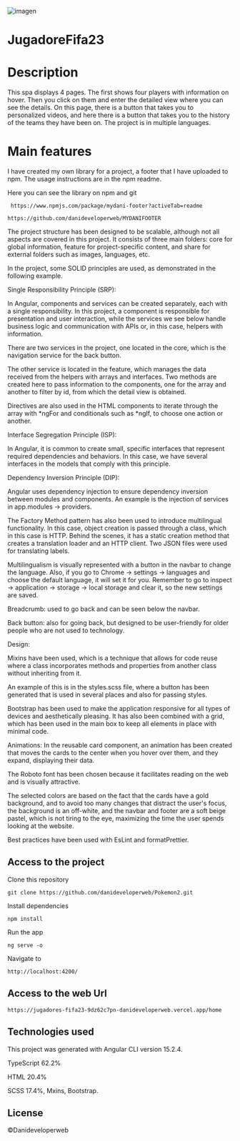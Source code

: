 ![imagen](https://user-images.githubusercontent.com/91413466/229430927-5a1a4033-af27-4f66-8c15-c5ed8fc114c9.png)

# JugadoreFifa23

# Description 

This spa displays 4 pages. The first shows four players with information on hover. Then you click on them and enter the detailed view where you can see the details. On this page, there is a button that takes you to personalized videos, and here there is a button that takes you to the history of the teams they have been on.
The project is in multiple languages.

# Main features

I have created my own library for a project, a footer that I have uploaded to npm. The usage instructions are in the npm readme.

Here you can see the library on npm and git

` https://www.npmjs.com/package/mydani-footer?activeTab=readme`

 `https://github.com/danideveloperweb/MYDANIFOOTER`

The project structure has been designed to be scalable, although not all aspects are covered in this project. It consists of three main folders: core for global information, feature for project-specific content, and share for external folders such as images, languages, etc.

In the project, some SOLID principles are used, as demonstrated in the following example.

Single Responsibility Principle (SRP):

In Angular, components and services can be created separately, each with a single responsibility. In this project, a component is responsible for presentation and user interaction, while the services we see below handle business logic and communication with APIs or, in this case, helpers with information.

There are two services in the project, one located in the core, which is the navigation service for the back button.

The other service is located in the feature, which manages the data received from the helpers with arrays and interfaces. Two methods are created here to pass information to the components, one for the array and another to filter by id, from which the detail view is obtained.

Directives are also used in the HTML components to iterate through the array with *ngFor and conditionals such as *ngIf, to choose one action or another.

Interface Segregation Principle (ISP):

In Angular, it is common to create small, specific interfaces that represent required dependencies and behaviors. In this case, we have several interfaces in the models that comply with this principle.

Dependency Inversion Principle (DIP):

Angular uses dependency injection to ensure dependency inversion between modules and components. An example is the injection of services in app.modules -> providers.

The Factory Method pattern has also been used to introduce multilingual functionality. In this case, object creation is passed through a class, which in this case is HTTP. Behind the scenes, it has a static creation method that creates a translation loader and an HTTP client. Two JSON files were used for translating labels.

Multilingualism is visually represented with a button in the navbar to change the language. Also, if you go to Chrome -> settings -> languages and choose the default language, it will set it for you. Remember to go to inspect -> application -> storage -> local storage and clear it, so the new settings are saved.

Breadcrumb: used to go back and can be seen below the navbar.

Back button: also for going back, but designed to be user-friendly for older people who are not used to technology.

Design:

Mixins have been used, which is a technique that allows for code reuse where a class incorporates methods and properties from another class without inheriting from it.

An example of this is in the styles.scss file, where a button has been generated that is used in several places and also for passing styles.

Bootstrap has been used to make the application responsive for all types of devices and aesthetically pleasing. It has also been combined with a grid, which has been used in the main box to keep all elements in place with minimal code.

Animations: In the reusable card component, an animation has been created that moves the cards to the center when you hover over them, and they expand, displaying their data.

The Roboto font has been chosen because it facilitates reading on the web and is visually attractive.

The selected colors are based on the fact that the cards have a gold background, and to avoid too many changes that distract the user's focus, the background is an off-white, and the navbar and footer are a soft beige pastel, which is not tiring to the eye, maximizing the time the user spends looking at the website.

Best practices have been used with EsLint and formatPrettier.

## Access to the project

Clone this repository

`git clone https://github.com/danideveloperweb/Pokemon2.git`

Install dependencies

`npm install`

Run the app

`ng serve -o`

Navigate to

`http://localhost:4200/`

## Access to the web Url

`https://jugadores-fifa23-9dz62c7pn-danideveloperweb.vercel.app/home`

## Technologies used

This project was generated with Angular CLI version 15.2.4.

TypeScript 62.2%

HTML 20.4%

SCSS 17.4%, Mxins, Bootstrap.

## License

©Danideveloperweb
